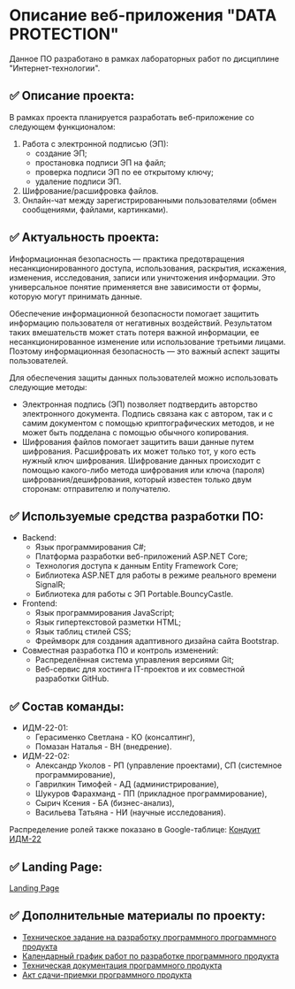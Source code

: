 # Описание веб-приложения "DATA PROTECTION"

Данное ПО разработано в рамках лабораторных работ по дисциплине "Интернет-технологии".

## ✅ Описание проекта:

В рамках проекта планируется разработать веб-приложение со следующем функционалом:
1. Работа с электронной подписью (ЭП):
   * создание ЭП;
   * простановка подписи ЭП на файл;
   * проверка подписи ЭП по ее открытому ключу;
   * удаление подписи ЭП.
2. Шифрование/расшифровка файлов.
3. Онлайн-чат между зарегистрированными пользователями (обмен сообщениями, файлами, картинками).

## ✅ Актуальность проекта:

Информационная безопасность — практика предотвращения несанкционированного доступа, использования, раскрытия, искажения, изменения, исследования, записи или уничтожения информации. Это универсальное понятие применяется вне зависимости от формы, которую могут принимать данные.

Обеспечение информационной безопасности помогает защитить информацию пользователя от негативных воздействий. Результатом таких вмешательств может стать потеря важной информации, ее несанкционированное изменение или использование третьими лицами. Поэтому информационная безопасность — это важный аспект защиты пользователей.

Для обеспечения защиты данных пользователей можно использовать следующие методы:
* Электронная подпись (ЭП) позволяет подтвердить авторство электронного документа. Подпись связана как с автором, так и с самим документом с помощью криптографических методов, и не может быть подделана с помощью обычного копирования. 
* Шифрования файлов помогает защитить ваши данные путем шифрования. Расшифровать их может только тот, у кого есть нужный ключ шифрования.  Шифрование данных происходит с помощью какого-либо метода шифрования или ключа (пароля) шифрования/дешифрования, который известен только двум сторонам: отправителю и получателю.

## ✅ Используемые средства разработки ПО:

* Backend:
   + Язык программирования С#;
   + Платформа разработки веб-приложений ASP.NET Core;
   + Технология доступа к данным Entity Framework Core;
   + Библиотека ASP.NET для работы в режиме реального времени SignalR;
   + Библиотека для работы с ЭП Portable.BouncyCastle.
* Frontend:
   + Язык программирования JavaScript;
   + Язык гипертекстовой разметки HTML;
   + Язык таблиц стилей CSS;
   + Фреймворк для создания адаптивного дизайна сайта Bootstrap.
* Совместная разработка ПО и контроль изменений:
   + Распределённая система управления версиями Git;
   + Веб-сервис для хостинга IT-проектов и их совместной разработки GitHub.

## ✅ Состав команды:

+ ИДМ-22-01:
   * Герасименко Светлана - КО (консалтинг),
   * Помазан Наталья - ВН (внедрение).
+ ИДМ-22-02:
   * Александр Уколов - РП (управление проектами), СП (системное программирование),
   * Гаврилкин Тимофей - АД (администрирование),
   * Шукуров	Фарахманд - ПП (прикладное программирование),
   * Сырич Ксения - БА (бизнес-анализ),
   * Васильева Татьяна - НИ (научные исследования).

Распределение ролей также показано в Google-таблице:
[Кондуит ИДМ-22](https://docs.google.com/spreadsheets/d/1ypxgDUpNsaAK5PH90dTfGKdtDnWaeEDWfupEbDokN6A/edit?usp=sharing)

## ✅ Landing Page: 
[Landing Page](https://kxenki.github.io/IT_Project/)

## ✅ Дополнительные материалы по проекту:
* [Техническое задание на разработку программного программного продукта](https://github.com/kxenki/IT_Project/blob/main/documents/%D0%A2%D0%B5%D1%85%D0%BD%D0%B8%D1%87%D0%B5%D1%81%D0%BA%D0%BE%D0%B5%20%D0%B7%D0%B0%D0%B4%D0%B0%D0%BD%D0%B8%D0%B5%20%D0%BD%D0%B0%20%D1%80%D0%B0%D0%B7%D1%80%D0%B0%D0%B1%D0%BE%D1%82%D0%BA%D1%83%20%D0%BF%D1%80%D0%BE%D0%B3%D1%80%D0%B0%D0%BC%D0%BC%D0%BD%D0%BE%D0%B3%D0%BE%20%D0%BF%D1%80%D0%BE%D0%B4%D1%83%D0%BA%D1%82%D0%B0.pdf)
* [Календарный график работ по разработке программного продукта](https://github.com/kxenki/IT_Project/blob/main/documents/%D0%9A%D0%B0%D0%BB%D0%B5%D0%BD%D0%B4%D0%B0%D1%80%D0%BD%D1%8B%D0%B9%20%D0%B3%D1%80%D0%B0%D1%84%D0%B8%D0%BA%20%D1%80%D0%B0%D0%B1%D0%BE%D1%82%20%D0%BF%D0%BE%20%D1%80%D0%B0%D0%B7%D1%80%D0%B0%D0%B1%D0%BE%D1%82%D0%BA%D0%B5%20%D0%BF%D1%80%D0%BE%D0%B3%D1%80%D0%B0%D0%BC%D0%BC%D0%BD%D0%BE%D0%B3%D0%BE%20%D0%BF%D1%80%D0%BE%D0%B4%D1%83%D0%BA%D1%82%D0%B0.pdf)
* [Техническая документация программного продукта](https://github.com/kxenki/IT_Project/blob/main/documents/%D0%A2%D0%B5%D1%85%D0%BD%D0%B8%D1%87%D0%B5%D1%81%D0%BA%D0%B0%D1%8F%20%D0%B4%D0%BE%D0%BA%D1%83%D0%BC%D0%B5%D0%BD%D1%82%D0%B0%D1%86%D0%B8%D1%8F%20%D0%BF%D1%80%D0%BE%D0%B3%D1%80%D0%B0%D0%BC%D0%BC%D0%BD%D0%BE%D0%B3%D0%BE%20%D0%BF%D1%80%D0%BE%D0%B4%D1%83%D0%BA%D1%82%D0%B0.pdf)
* [Акт сдачи-приемки программного продукта](https://github.com/kxenki/IT_Project/blob/main/documents/%D0%90%D0%BA%D1%82%20%D1%81%D0%B4%D0%B0%D1%87%D0%B8-%D0%BF%D1%80%D0%B8%D0%B5%D0%BC%D0%BA%D0%B8%20%D0%BF%D1%80%D0%BE%D0%B3%D1%80%D0%B0%D0%BC%D0%BC%D0%BD%D0%BE%D0%B3%D0%BE%20%D0%BF%D1%80%D0%BE%D0%B4%D1%83%D0%BA%D1%82%D0%B0.pdf)
